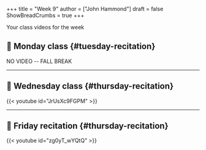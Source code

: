 +++
title = "Week 9"
author = ["John Hammond"]
draft = false
ShowBreadCrumbs = true
+++

Your class videos for the week
<!--more-->


## 🎥 Monday class {#tuesday-recitation}

NO VIDEO --  FALL BREAK

---


## 🎥 Wednesday class {#thursday-recitation}

{{< youtube id="JrUsXc9FGPM" >}}

---


## 🎥 Friday recitation {#thursday-recitation}

{{< youtube id="zg0yT_wYQtQ" >}}

